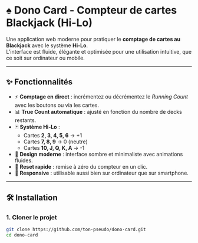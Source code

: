 # ♠️ Dono Card - Compteur de cartes Blackjack (Hi-Lo)

Une application web moderne pour pratiquer le **comptage de cartes au Blackjack** avec le système **Hi-Lo**.  
L’interface est fluide, élégante et optimisée pour une utilisation intuitive, que ce soit sur ordinateur ou mobile.

---

## ✨ Fonctionnalités

- ⚡ **Comptage en direct** : incrémentez ou décrémentez le *Running Count* avec les boutons ou via les cartes.
- 📊 **True Count automatique** : ajusté en fonction du nombre de decks restants.
- 🃏 **Système Hi-Lo** :
  - Cartes **2, 3, 4, 5, 6** → +1
  - Cartes **7, 8, 9** → 0 (neutre)
  - Cartes **10, J, Q, K, A** → -1
- 🎨 **Design moderne** : interface sombre et minimaliste avec animations fluides.
- 🔄 **Reset rapide** : remise à zéro du compteur en un clic.
- 📱 **Responsive** : utilisable aussi bien sur ordinateur que sur smartphone.

---

## 🛠️ Installation

### 1. Cloner le projet
```bash
git clone https://github.com/ton-pseudo/dono-card.git
cd dono-card
